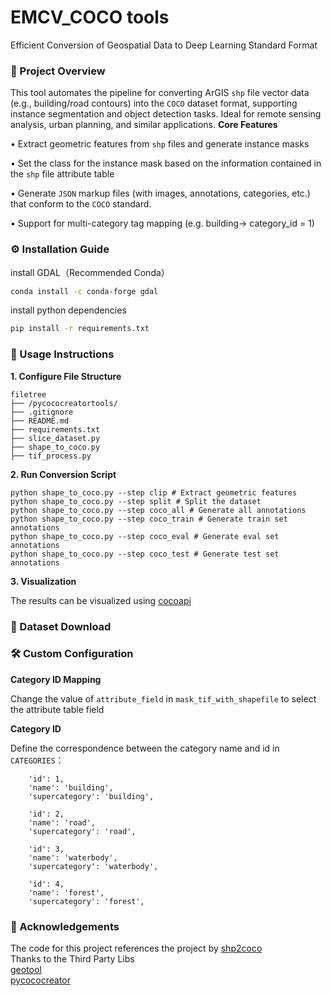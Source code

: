 

# EMCV_COCO tools

Efficient Conversion of Geospatial Data to Deep Learning Standard Format



### 📖 Project Overview

This tool automates the pipeline for converting ArGIS `shp` file vector data (e.g., building/road contours) into the `COCO` dataset format, supporting instance segmentation and object detection tasks. Ideal for remote sensing analysis, urban planning, and similar applications.
**Core Features**

• Extract geometric features from `shp` files and generate instance masks

• Set the class for the instance mask based on the information contained in the `shp` file attribute table

• Generate `JSON` markup files (with images, annotations, categories, etc.) that conform to the `COCO` standard.

• Support for multi-category tag mapping (e.g. building→ category_id = 1)
### ⚙️ Installation Guide
install GDAL（Recommended Conda）  
```sh
conda install -c conda-forge gdal  
```
install python dependencies  
```sh
pip install -r requirements.txt
```
### 🚀 Usage Instructions
**1. Configure File Structure**
```
filetree 
├── /pycococreatortools/
├── .gitignore
├── README.md
├── requirements.txt
├── slice_dataset.py
├── shape_to_coco.py
├── tif_process.py
```
**2. Run Conversion Script**
```
python shape_to_coco.py --step clip # Extract geometric features
python shape_to_coco.py --step split # Split the dataset
python shape_to_coco.py --step coco_all # Generate all annotations
python shape_to_coco.py --step coco_train # Generate train set annotations
python shape_to_coco.py --step coco_eval # Generate eval set annotations
python shape_to_coco.py --step coco_test # Generate test set annotations
```
**3. Visualization**

The results can be visualized using [cocoapi](https://github.com/cocodataset/cocoapi)

### 🔗 Dataset Download
### 🛠 Custom Configuration
**Category ID Mapping**

Change the value of `attribute_field` in `mask_tif_with_shapefile` to select the attribute table field

**Category ID**

Define the correspondence between the category name and id in `CATEGORIES`：

        'id': 1,
        'name': 'building',
        'supercategory': 'building',

        'id': 2,
        'name': 'road',
        'supercategory': 'road',

        'id': 3,
        'name': 'waterbody',
        'supercategory': 'waterbody',

        'id': 4,
        'name': 'forest',
        'supercategory': 'forest',

### 🙏 Acknowledgements
The code for this project references the project by [shp2coco](https://github.com/Dingyuan-Chen/shp2coco) <br>
Thanks to the Third Party Libs<br>
[geotool](https://github.com/Kindron/geotool)<br>
[pycococreator](https://github.com/waspinator/pycococreator)<br>
